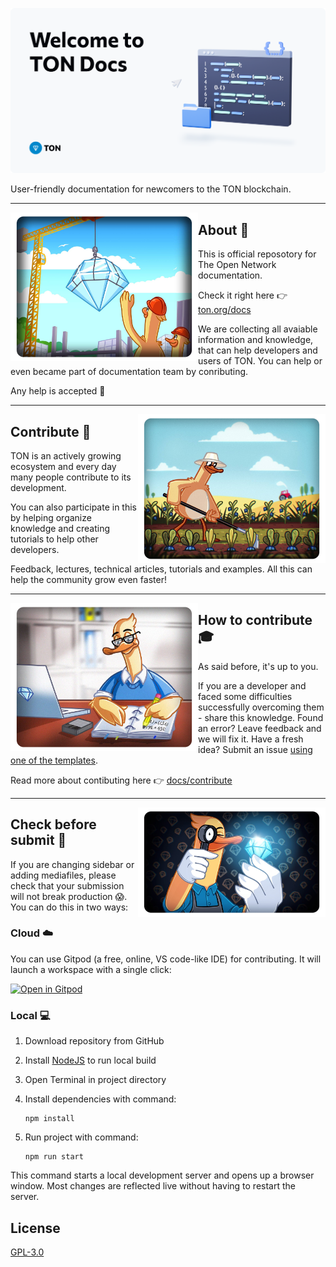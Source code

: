 
![preview](/static/img/snippet.png)

User-friendly documentation for newcomers to the TON blockchain.

---

<img align="left" width="300px" src="static\img\readme\about.png">

## About 🐥

This is official reposotory for The Open Network documentation.

Check it right here 👉 [ton.org/docs](https://ton.org/docs)

We are collecting all avaiable information and knowledge, that can help developers and users of TON.
You can help or even became part of documentation team by conributing. 

Any help is accepted 🤗

---

<img align="right" width="300px" src="static\img\readme\contribute.png">

##  Contribute 🌱

TON is an actively growing ecosystem and every day many people contribute to its development. 

You can also participate in this by helping organize knowledge and creating tutorials to help other developers.

Feedback, lectures, technical articles, tutorials and examples. All this can help the community grow even faster!


---

<img align="left" width="300px" src="static\img\readme\how.png">

## How to contribute 🎓

As said before, it's up to you.

If you are a developer and faced some difficulties successfully overcoming them - share this knowledge.
Found an error? Leave feedback and we will fix it.
Have a fresh idea? Submit an issue [using one of the templates](https://github.com/ton-community/ton-docs/issues/new/choose).

Read more about contibuting here 👉 [docs/contribute](https://ton.org/docs/contribute)



---

<img align="right" width="300px" src="static\img\readme\check.png">

## Check before submit 🔎


If you are changing sidebar or adding mediafiles, please check that your submission will not break production 😱. You can do this in two ways:

### Cloud ☁️

You can use Gitpod (a free, online, VS code-like IDE) for contributing. It will launch a workspace with a single click:

[![Open in Gitpod](https://gitpod.io/button/open-in-gitpod.svg)](https://gitpod.io/#https://github.com/ton-community/ton-docs)

### Local 💻

1. Download repository from GitHub
2. Install [NodeJS](https://nodejs.org/en/download/) to run local build
3. Open Terminal in project directory
4. Install dependencies with command:

    ```
    npm install
    ```
5. Run project with command:

    ```
    npm run start
    ```

This command starts a local development server and opens up a browser window. Most changes are reflected live without having to restart the server.

## License

[GPL-3.0](https://choosealicense.com/licenses/gpl-3.0/)
